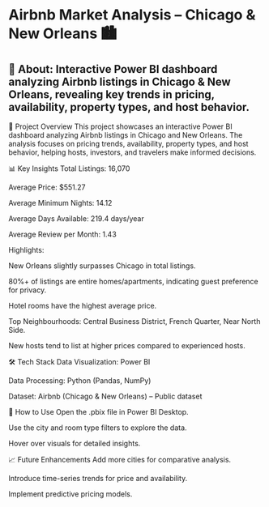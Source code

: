 # Airbnb Market Analysis – Chicago & New Orleans 🏙️

 ## **📌 About:** Interactive Power BI dashboard analyzing Airbnb listings in Chicago & New Orleans, revealing key trends in pricing, availability, property types, and host behavior.

📌 Project Overview
This project showcases an interactive Power BI dashboard analyzing Airbnb listings in Chicago and New Orleans.
The analysis focuses on pricing trends, availability, property types, and host behavior, helping hosts, investors, and travelers make informed decisions.

📊 Key Insights
Total Listings: 16,070

  Average Price: $551.27
  
  Average Minimum Nights: 14.12
  
  Average Days Available: 219.4 days/year
  
  Average Review per Month: 1.43

Highlights:

  New Orleans slightly surpasses Chicago in total listings.
  
  80%+ of listings are entire homes/apartments, indicating guest preference for privacy.
  
  Hotel rooms have the highest average price.
  
  Top Neighbourhoods: Central Business District, French Quarter, Near North Side.
  
  New hosts tend to list at higher prices compared to experienced hosts.

🛠 Tech Stack
  Data Visualization: Power BI
  
  Data Processing: Python (Pandas, NumPy)
  
  Dataset: Airbnb (Chicago & New Orleans) – Public dataset

🚀 How to Use
  Open the .pbix file in Power BI Desktop.
  
  Use the city and room type filters to explore the data.
  
  Hover over visuals for detailed insights.

📈 Future Enhancements
  Add more cities for comparative analysis.
  
  Introduce time-series trends for price and availability.

  Implement predictive pricing models.


